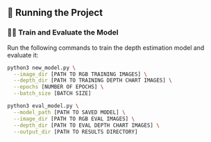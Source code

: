 ## 🚀 Running the Project

### 🏋️‍♂️ Train and Evaluate the Model

Run the following commands to train the depth estimation model and evaluate it:

```bash
python3 new_model.py \
  --image_dir [PATH TO RGB TRAINING IMAGES] \
  --depth_dir [PATH TO TRAINING DEPTH CHART IMAGES] \
  --epochs [NUMBER OF EPOCHS] \
  --batch_size [BATCH SIZE]

python3 eval_model.py \
  --model_path [PATH TO SAVED MODEL] \
  --image_dir [PATH TO RGB EVAL IMAGES] \
  --depth_dir [PATH TO EVAL DEPTH CHART IMAGES] \
  --output_dir [PATH TO RESULTS DIRECTORY]
